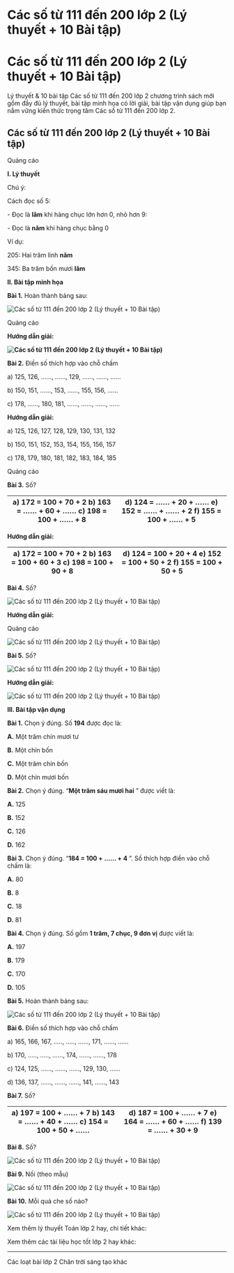 # Các số từ 111 đến 200 lớp 2 (Lý thuyết + 10 Bài tập)

# Các số từ 111 đến 200 lớp 2 (Lý thuyết + 10 Bài tập)

Lý thuyết & 10 bài tập Các số từ 111 đến 200 lớp 2 chương trình sách mới gồm đầy đủ lý thuyết, bài tập minh họa có lời giải, bài tập vận dụng giúp bạn nắm vững kiến thức trọng tâm Các số từ 111 đến 200 lớp 2.

## Các số từ 111 đến 200 lớp 2 (Lý thuyết + 10 Bài tập)

Quảng cáo

**I. Lý thuyết**

Chú ý: 

Cách đọc số 5:

\- Đọc là **lăm** khi hàng chục lớn hơn 0, nhỏ hơn 9:

\- Đọc là **năm** khi hàng chục bằng 0

Ví dụ: 

205: Hai trăm linh **năm**

345: Ba trăm bốn mươi **lăm**

**II. Bài tập minh họa**

**Bài 1.** Hoàn thành bảng sau:

![Các số từ 111 đến 200 lớp 2 \(Lý thuyết + 10 Bài tập\)](https://vietjack.com/toan-2-chan-troi/images/ly-thuyet-cac-so-tu-111-den-200-235630.PNG)

Quảng cáo

**Hướng dẫn giải:**

**![Các số từ 111 đến 200 lớp 2 \(Lý thuyết + 10 Bài tập\)](https://vietjack.com/toan-2-chan-troi/images/ly-thuyet-cac-so-tu-111-den-200-235631.PNG)**

**Bài 2.** Điền số thích hợp vào chỗ chấm

a) 125, 126, ……, ……, 129, ……, ……, ……

b) 150, 151, ……, 153, ……, 155, 156, ……

c) 178, ……, 180, 181, ……, ……, ……, ……

**Hướng dẫn giải:**

a) 125, 126, 127, 128, 129, 130, 131, 132

b) 150, 151, 152, 153, 154, 155, 156, 157

c) 178, 179, 180, 181, 182, 183, 184, 185

Quảng cáo

**Bài 3.** Số?

a) 172 = 100 + 70 + 2 b) 163 = …… + 60 + …… c) 198 = 100 + …… + 8 |  d) 124 = …… + 20 + …… e) 152 = …… + …… + 2 f) 155 = 100 + …… + 5  
---|---  
  
**Hướng dẫn giải:**

a) 172 = 100 + 70 + 2 b) 163 = 100 \+ 60 + 3 c) 198 = 100 + 90 \+ 8 |  d) 124 = 100 \+ 20 + 4 e) 152 = 100 \+ 50 \+ 2 f) 155 = 100 + 50 \+ 5  
---|---  
  
**Bài 4.** Số?

![Các số từ 111 đến 200 lớp 2 \(Lý thuyết + 10 Bài tập\)](https://vietjack.com/toan-2-chan-troi/images/ly-thuyet-cac-so-tu-111-den-200-235632.PNG)

**Hướng dẫn giải:**

Quảng cáo

![Các số từ 111 đến 200 lớp 2 \(Lý thuyết + 10 Bài tập\)](https://vietjack.com/toan-2-chan-troi/images/ly-thuyet-cac-so-tu-111-den-200-235633.PNG)

**Bài 5.** Số?

![Các số từ 111 đến 200 lớp 2 \(Lý thuyết + 10 Bài tập\)](https://vietjack.com/toan-2-chan-troi/images/ly-thuyet-cac-so-tu-111-den-200-235634.PNG)

**Hướng dẫn giải:**

![Các số từ 111 đến 200 lớp 2 \(Lý thuyết + 10 Bài tập\)](https://vietjack.com/toan-2-chan-troi/images/ly-thuyet-cac-so-tu-111-den-200-235635.PNG)

**III. Bài tập vận dụng**

**Bài 1.** Chọn ý đúng. Số **194** được đọc là:

**A.** Một trăm chín mươi tư

**B.** Một chín bốn

**C.** Một trăm chín bốn

**D.** Một chín mươi bốn

**Bài 2.** Chọn ý đúng. “**Một trăm sáu mươi hai** ” được viết là:

**A.** 125

**B.** 152

**C.** 126

**D.** 162

**Bài 3.** Chọn ý đúng. “**184 = 100 + …… + 4** ”. Số thích hợp điền vào chỗ chấm là:

**A.** 80

**B.** 8

**C.** 18

**D.** 81

**Bài 4.** Chọn ý đúng. Số gồm **1 trăm, 7 chục, 9 đơn vị** được viết là:

**A.** 197

**B.** 179

**C.** 170

**D.** 105

**Bài 5.** Hoàn thành bảng sau:

![Các số từ 111 đến 200 lớp 2 \(Lý thuyết + 10 Bài tập\)](https://vietjack.com/toan-2-chan-troi/images/ly-thuyet-cac-so-tu-111-den-200-235636.PNG)

**Bài 6.** Điền số thích hợp vào chỗ chấm

a) 165, 166, 167, ….., ….., ……, 171, ……, ……

b) 170, ….., ….., ……, 174, ……, ……, 178

c) 124, 125, ……, ……, ……, 129, 130, ……

d) 136, 137, ……, ……, ……, 141, ……, 143

**Bài 7.** Số?

a) 197 = 100 + …… + 7 b) 143 = …… + 40 + …… c) 154 = 100 + 50 + …… |  d) 187 = 100 + …… + 7 e) 164 = …… + 60 + …… f) 139 = …… + 30 + 9  
---|---  
  
**Bài 8.** Số?

![Các số từ 111 đến 200 lớp 2 \(Lý thuyết + 10 Bài tập\)](https://vietjack.com/toan-2-chan-troi/images/ly-thuyet-cac-so-tu-111-den-200-235637.PNG)

**Bài 9.** Nối (theo mẫu)

![Các số từ 111 đến 200 lớp 2 \(Lý thuyết + 10 Bài tập\)](https://vietjack.com/toan-2-chan-troi/images/ly-thuyet-cac-so-tu-111-den-200-235638.PNG)

**Bài 10.** Mỗi quả che số nào?

![Các số từ 111 đến 200 lớp 2 \(Lý thuyết + 10 Bài tập\)](https://vietjack.com/toan-2-chan-troi/images/ly-thuyet-cac-so-tu-111-den-200-235639.PNG)

Xem thêm lý thuyết Toán lớp 2 hay, chi tiết khác:

Xem thêm các tài liệu học tốt lớp 2 hay khác:

* * *

Các loạt bài lớp 2 Chân trời sáng tạo khác
